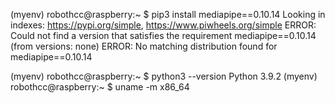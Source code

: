 
(myenv) robothcc@raspberry:~ $ pip3 install mediapipe==0.10.14
Looking in indexes: https://pypi.org/simple, https://www.piwheels.org/simple
ERROR: Could not find a version that satisfies the requirement mediapipe==0.10.14 (from versions: none)
ERROR: No matching distribution found for mediapipe==0.10.14

(myenv) robothcc@raspberry:~ $ python3 --version
Python 3.9.2
(myenv) robothcc@raspberry:~ $ uname -m
x86_64

